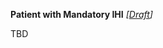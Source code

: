 **Patient with Mandatory IHI** *[[Draft](http://hl7.org/fhir/r4/valueset-publication-status.html)]*

TBD